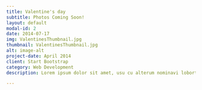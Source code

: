 ```yaml
---
title: Valentine's day
subtitle: Photos Coming Soon!
layout: default
modal-id: 2
date: 2014-07-17
img: ValentinesThumbnail.jpg
thumbnail: ValentinesThumbnail.jpg
alt: image-alt
project-date: April 2014
client: Start Bootstrap
category: Web Development
description: Lorem ipsum dolor sit amet, usu cu alterum nominavi lobortis. At duo novum diceret. Tantas apeirian vix et, usu sanctus postulant inciderint ut, populo diceret necessitatibus in vim. Cu eum dicam feugiat noluisse.

---
```

